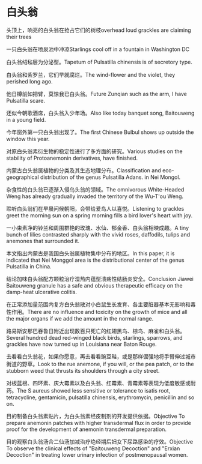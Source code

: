 # 白头翁

<p><span class="chinese">头顶上，响亮的白头翁在抢占它们的树枝</span><span class="english">overhead loud grackles are claiming their trees</span></p>

<p><span class="chinese">一只白头翁在喷泉池中冲凉</span><span class="english">Starlings cool off in a fountain in Washington DC</span></p>

<p><span class="chinese">白头翁绒毡层为分泌型。</span><span class="english">Tapetum of Pulsatilla chinensis is of secretory type.</span></p>

<p><span class="chinese">白头翁和紫罗兰，它们早就腐烂。</span><span class="english">The wind-flower and the violet, they perished long ago.</span></p>

<p><span class="chinese">他日樽前如把臂，莫惊我已白头翁。</span><span class="english">Future Zunqian such as the arm, I have Pulsatilla scare.</span></p>

<p><span class="chinese">还似今朝歌酒席，白头翁入少年场。</span><span class="english">Also like today banquet song, Baitouweng in a young field.</span></p>

<p><span class="chinese">今年窗外第一只白头翁出现了。</span><span class="english">The first Chinese Bulbul shows up outside the window this year.</span></p>

<p><span class="chinese">对原白头翁素衍生物的稳定性进行了多方面的研究。</span><span class="english">Various studies on the stability of Protoanemonin derivatives, have finished.</span></p>

<p><span class="chinese">内蒙古白头翁属植物的分类及其生态地理分布。</span><span class="english">Classification and eco-geographical distribution of the genus Pulsatilla Adans. in Nei Mongol.</span></p>

<p><span class="chinese">杂食性的白头翁已逐渐入侵乌头翁的领域。</span><span class="english">The omnivorous White-Headed Weng has already gradually invaded the territory of the Wu-T'ou Weng.</span></p>

<p><span class="chinese">聆听白头翁们在早晨问候朝阳，会带给爱鸟人以喜悦。</span><span class="english">Listening to grackles greet the morning sun on a spring morning fills a bird lover's heart with joy.</span></p>

<p><span class="chinese">一小束素净的铃兰和周围群艳的玫瑰、水仙、郁金香、白头翁相映成趣。</span><span class="english">A tiny bunch of lilies contrasted sharply with the vivid roses, daffodils, tulips and anemones that surrounded it.</span></p>

<p><span class="chinese">本文指出内蒙古是我国白头翁属植物集中分布的地区。</span><span class="english">In this paper, it is indicated that Nei Monggol area is the distributional center of the genus Pulsatilla in China.</span></p>

<p><span class="chinese">结论加味白头翁配方颗粒治疗湿热内蕴型溃疡性结肠炎安全。</span><span class="english">Conclusion Jiawei Baitouweng granule has a safe and obvious therapeutic efficacy on the damp-heat ulcerative colitis.</span></p>

<p><span class="chinese">在正常添加量范围内复方白头翁散对小白鼠生长发育、各主要脏器基本无影响和毒性作用。</span><span class="english">There are no influence and toxicity on the growth of mice and all the major organs if we add the amount in the normal range.</span></p>

<p><span class="chinese">路易斯安那巴吞鲁日附近出现数百只死亡的红翅黑鸟、椋鸟、麻雀和白头翁。</span><span class="english">Several hundred dead red-winged black birds, starlings, sparrows, and grackles have now turned up in Louisiana near Baton Rouge.</span></p>

<p><span class="chinese">去看看白头翁花，如果你愿意，再去看看豌豆畦，或是那样倔强地将手臂伸过城市街道的野草。</span><span class="english">Look to the rue anemone, if you will, or the pea patch, or to the stubborn weed that thrusts its shoulders through a city street.</span></p>

<p><span class="chinese">对板蓝根、四环素、庆大霉素以及白头翁、红霉素、青霉素等表现为低度敏感或耐药。</span><span class="english">The S aureus showed less sensitive or tolerance to isatis root, tetracycline, gentamicin, pulsatilla chinensis, erythromycin, penicillin and so on.</span></p>

<p><span class="chinese">目的制备白头翁素贴片，为白头翁素经皮制剂的开发提供依据。</span><span class="english">Objective To prepare anemonin patches with higher transdermal flux in order to provide proof for the development of anemonin transdermal preparation.</span></p>

<p><span class="chinese">目的观察白头翁汤合二仙汤加减治疗绝经期后妇女下尿路感染的疗效。</span><span class="english">Objective To observe the clinical effects of "Baitouweng Decoction" and "Erxian Decoction" in treating lower urinary infection of postmenopausal women.</span></p>

